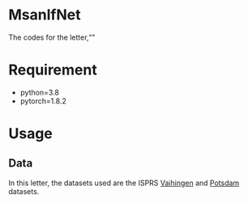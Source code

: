 # MsanlfNet

The codes for the letter,“”

# Requirement

- python=3.8  
- pytorch=1.8.2

# Usage
## Data

In this letter, the datasets used are the ISPRS [Vaihingen]([https:](https://www.isprs.org/education/benchmarks/UrbanSemLab/2d-sem-label-vaihingen.aspx)) and [Potsdam](https://www.isprs.org/education/benchmarks/UrbanSemLab/2d-sem-label-potsdam.aspx) datasets.
